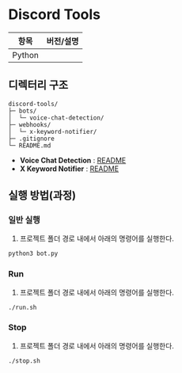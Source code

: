 # Discord Tools

| 항목 | 버전/설명 |
| --- | -------- |
| Python |  |

## 디렉터리 구조
```
discord-tools/
├─ bots/
│  └─ voice-chat-detection/
├─ webhooks/
│  └─ x-keyword-notifier/
├─ .gitignore
└─ README.md
```

- **Voice Chat Detection** : [README](./bots/voice-chat-detection/README.md)
- **X Keyword Notifier** : [README](./webhooks/x-keyword-notifier/README.md)

## 실행 방법(과정)
### 일반 실행
1. 프로젝트 폴더 경로 내에서 아래의 명령어를 실행한다.
```bash
python3 bot.py
```

### Run
1. 프로젝트 폴더 경로 내에서 아래의 명령어를 실행한다.
```bash
./run.sh
```

### Stop
1. 프로젝트 폴더 경로 내에서 아래의 명령어를 실행한다.
```bash
./stop.sh
```